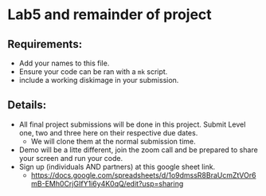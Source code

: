 # Lab5 and remainder of project

## Requirements:
- Add your names to this file.
- Ensure your code can be ran with a `mk` script. 
- include a working diskimage in your submission.

## Details:
- All final project submissions will be done in this project. Submit Level one, two and three here on their respective due dates.
    - We will clone them at the normal submission time. 
- Demo will be a litte different, join the zoom call and be prepared to share your screen and run your code. 
- Sign up (individuals AND partners) at this google sheet link.
    - https://docs.google.com/spreadsheets/d/1o9dmssR8BraUcmZtVOr6mB-EMh0CrjGIfY1i6y4K0qQ/edit?usp=sharing
